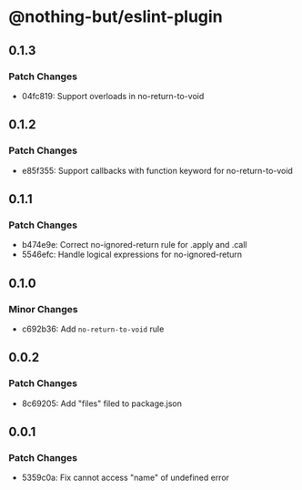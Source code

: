 # @nothing-but/eslint-plugin

## 0.1.3

### Patch Changes

-   04fc819: Support overloads in no-return-to-void

## 0.1.2

### Patch Changes

-   e85f355: Support callbacks with function keyword for no-return-to-void

## 0.1.1

### Patch Changes

-   b474e9e: Correct no-ignored-return rule for .apply and .call
-   5546efc: Handle logical expressions for no-ignored-return

## 0.1.0

### Minor Changes

-   c692b36: Add `no-return-to-void` rule

## 0.0.2

### Patch Changes

-   8c69205: Add "files" filed to package.json

## 0.0.1

### Patch Changes

-   5359c0a: Fix cannot access "name" of undefined error
